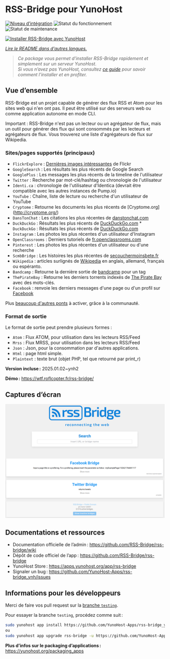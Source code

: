 <!--
Nota bene : ce README est automatiquement généré par <https://github.com/YunoHost/apps/tree/master/tools/readme_generator>
Il NE doit PAS être modifié à la main.
-->

# RSS-Bridge pour YunoHost

[![Niveau d’intégration](https://apps.yunohost.org/badge/integration/rss-bridge)](https://ci-apps.yunohost.org/ci/apps/rss-bridge/)
![Statut du fonctionnement](https://apps.yunohost.org/badge/state/rss-bridge)
![Statut de maintenance](https://apps.yunohost.org/badge/maintained/rss-bridge)

[![Installer RSS-Bridge avec YunoHost](https://install-app.yunohost.org/install-with-yunohost.svg)](https://install-app.yunohost.org/?app=rss-bridge)

*[Lire le README dans d'autres langues.](./ALL_README.md)*

> *Ce package vous permet d’installer RSS-Bridge rapidement et simplement sur un serveur YunoHost.*  
> *Si vous n’avez pas YunoHost, consultez [ce guide](https://yunohost.org/install) pour savoir comment l’installer et en profiter.*

## Vue d’ensemble

RSS-Bridge est un projet capable de générer des flux RSS et Atom pour les sites web qui n'en ont pas. Il peut être utilisé sur des serveurs web ou comme application autonome en mode CLI.

Important : RSS-Bridge n'est pas un lecteur ou un agrégateur de flux, mais un outil pour générer des flux qui sont consommés par les lecteurs et agrégateurs de flux. Vous trouverez une liste d'agrégateurs de flux sur Wikipedia.

### Sites/pages supportés (principaux)

 * `FlickrExplore` : [Dernières images intéressantes](http://www.flickr.com/explore) de Flickr
 * `GoogleSearch` : Les résultats les plus récents de Google Search
 * `GooglePlus` : Les messages les plus récents de la timeline de l'utilisateur
 * `Twitter` : Recherche par mot-clé/hashtag ou chronologie de l'utilisateur
 * `Identi.ca` : chronologie de l'utilisateur d'Identica (devrait être compatible avec les autres instances de Pump.io)
 * `YouTube` : Chaîne, liste de lecture ou recherche d'un utilisateur de YouTube
 * `Cryptome` : Retourne les documents les plus récents de [Cryptome.org] (http://cryptome.org/)
 * `DansTonChat` : Les citations les plus récentes de [danstonchat.com](http://danstonchat.com/)
 * `DuckDuckGo` : Résultats les plus récents de [DuckDuckGo.com](https://duckduckgo.com/) * `DuckDuckGo` : Résultats les plus récents de [DuckDuckGo.com](https://duckduckgo.com/)
 * `Instagram` : Les photos les plus récentes d'un utilisateur d'Instagram
 * `OpenClassrooms` : Derniers tutoriels de [fr.openclassrooms.com](http://fr.openclassrooms.com/)
 * `Pinterest` : Les photos les plus récentes d'un utilisateur ou d'une recherche
 * `ScmbBridge` : Les histoires les plus récentes de [secouchermoinsbete.fr](http://secouchermoinsbete.fr/)
 * `Wikipedia` : articles surlignés de [Wikipedia](https://wikipedia.org/) en anglais, allemand, français ou espéranto.
* `Bandcamp` : Retourne la dernière sortie de [bandcamp](https://bandcamp.com/) pour un tag
 * `ThePirateBay` : Retourne les derniers torrents indexés de [The Pirate Bay](https://thepiratebay.se/) avec des mots-clés.
 * `Facebook` : renvoie les derniers messages d'une page ou d'un profil sur [Facebook](https://facebook.com/)

Plus [beaucoup d'autres ponts](bridges/) à activer, grâce à la communauté.

 ### Format de sortie

Le format de sortie peut prendre plusieurs formes :

 * `Atom` : Flux ATOM, pour utilisation dans les lecteurs RSS/Feed
 * `Mrss` : Flux MRSS, pour utilisation dans les lecteurs RSS/Feed
 * `Json` : Json, pour la consommation par d'autres applications.
 * `Html` : page html simple.
 * `Plaintext` : texte brut (objet PHP, tel que retourné par print_r)
 

**Version incluse :** 2025.01.02~ynh2

**Démo :** <https://wtf.roflcopter.fr/rss-bridge/>

## Captures d’écran

![Capture d’écran de RSS-Bridge](./doc/screenshots/screenshot_rss-bridge_welcome.png)

## Documentations et ressources

- Documentation officielle de l’admin : <https://github.com/RSS-Bridge/rss-bridge/wiki>
- Dépôt de code officiel de l’app : <https://github.com/RSS-Bridge/rss-bridge>
- YunoHost Store : <https://apps.yunohost.org/app/rss-bridge>
- Signaler un bug : <https://github.com/YunoHost-Apps/rss-bridge_ynh/issues>

## Informations pour les développeurs

Merci de faire vos pull request sur la [branche `testing`](https://github.com/YunoHost-Apps/rss-bridge_ynh/tree/testing).

Pour essayer la branche `testing`, procédez comme suit :

```bash
sudo yunohost app install https://github.com/YunoHost-Apps/rss-bridge_ynh/tree/testing --debug
ou
sudo yunohost app upgrade rss-bridge -u https://github.com/YunoHost-Apps/rss-bridge_ynh/tree/testing --debug
```

**Plus d’infos sur le packaging d’applications :** <https://yunohost.org/packaging_apps>
